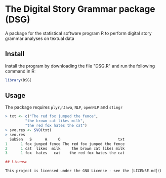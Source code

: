 # The Digital Story Grammar package (DSG)
A package for the statistical software program R to perform digital story grammar analyses on textual data

## Install
Install the program by downloading the file "DSG.R" and run the following command in R: <br/>

``` r
library(DSG)
```

##  Usage
The package requires `plyr`,`rJava`, `NLP`, `openNLP` and `stingr`

``` r
> txt <- c("The red fox jumped the fence", 
         "the brown cat likes milk", 
         "the red fox hates the cat")
> svo.res <- SVO(txt)
> svo.res
  SubSen   S      A     O                          txt
1      1 fox jumped fence The red fox jumped the fence
2      1 cat  likes  milk     the brown cat likes milk
3      1 fox  hates   cat    the red fox hates the cat

## License

This project is licensed under the GNU License - see the [LICENSE.md](LICENSE.md) file for details

